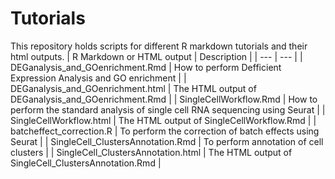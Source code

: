 # Tutorials
This repository holds scripts for different R markdown tutorials and their html outputs.
| R Markdown or HTML output | Description |
| --- | --- |
| DEGanalysis_and_GOenrichment.Rmd | How to perform Defficient Expression Analysis and GO enrichment |
| DEGanalysis_and_GOenrichment.html | The HTML output of DEGanalysis_and_GOenrichment.Rmd |
| SingleCellWorkflow.Rmd | How to perform the standard analysis of single cell RNA sequencing using Seurat |
| SingleCellWorkflow.html | The HTML output of SingleCellWorkflow.Rmd |
| batcheffect_correction.R | To perform the correction of batch effects using Seurat |
| SingleCell_ClustersAnnotation.Rmd | To perform annotation of cell clusters |
| SingleCell_ClustersAnnotation.html | The HTML output of SingleCell_ClustersAnnotation.Rmd |
